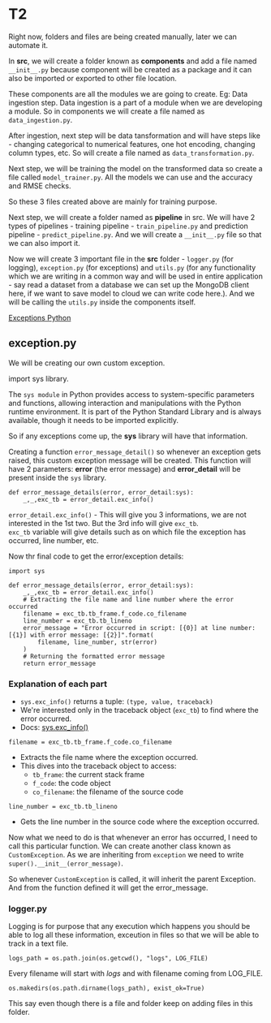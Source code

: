 # T2

Right now, folders and files are being created manually, later we can automate it.

In __src__, we will create a folder known as __components__ and add a file named `__init__.py` because component will be created as a package and it can also be imported or exported to other file location.

These components are all the modules we are going to create. Eg: Data ingestion step. Data ingestion is a part of a module when we are developing a module. So in components we will create a file named as `data_ingestion.py`.

After ingestion, next step will be data tansformation and will have steps like - changing categorical to numerical features, one hot encoding, changing column types, etc. So will create a file named as `data_transformation.py`.

Next step, we will be training the model on the transformed data so create a file called `model_trainer.py`. All the models we can use and the accuracy and RMSE checks.

So these 3 files created above are mainly for training purpose.

Next step, we will create a folder named as __pipeline__ in src. We will have 2 types of pipelines - training pipeline - `train_pipeline.py` and prediction pipeline - `predict_pipeline.py`. And we will create a `__init__.py` file so that we can also import it.

Now we will create 3 important file in the __src__ folder - `logger.py` (for logging), `exception.py` (for exceptions) and `utils.py` (for any functionality which we are writing in a common way and will be used in entire application - say read a dataset from a database we can set up the MongoDB client here, if we want to save model to cloud we can write code here.). And we will be calling the `utils.py` inside the components itself. 

[Exceptions Python](https://docs.python.org/3/tutorial/errors.html)

## __exception.py__

We will be creating our own custom exception.

import sys library. 

The `sys module` in Python provides access to system-specific parameters and functions, allowing interaction and manipulations with the Python runtime environment. It is part of the Python Standard Library and is always available, though it needs to be imported explicitly.

So if any exceptions come up, the __sys__ library will have that information. 

Creating a function `error_message_detail()` so whenever an exception gets raised, this custom exception message will be created.
This function will have 2 parameters: __error__ (the error message) and __error_detail__ will be present inside the `sys` library.

```
def error_message_details(error, error_detail:sys):
    _,_,exc_tb = error_detail.exc_info()
```

`error_detail.exc_info()` - This will give you 3 informations, we are not interested in the 1st two. But the 3rd info will give `exc_tb`.  
`exc_tb` variable will give details such as on which file the exception has occurred, line number, etc. 

Now thr final code to get the error/exception details:

```
import sys

def error_message_details(error, error_detail:sys):
    _,_,exc_tb = error_detail.exc_info()
    # Extracting the file name and line number where the error occurred
    filename = exc_tb.tb_frame.f_code.co_filename
    line_number = exc_tb.tb_lineno
    error_message = "Error occurred in script: [{0}] at line number: [{1}] with error message: [{2}]".format(
        filename, line_number, str(error)
    )
    # Returning the formatted error message
    return error_message

```
### Explanation of each part

- `sys.exc_info()` returns a tuple: `(type, value, traceback)`
- We're interested only in the traceback object (`exc_tb`) to find where the error occurred.
- Docs: [sys.exc_info()](https://docs.python.org/3/library/sys.html#sys.exc_info)
```
filename = exc_tb.tb_frame.f_code.co_filename
```
- Extracts the file name where the exception occurred.
- This dives into the traceback object to access:
    - `tb_frame`: the current stack frame
    - `f_code`: the code object
    - `co_filename`: the filename of the source code

```
line_number = exc_tb.tb_lineno
```
- Gets the line number in the source code where the exception occurred.


Now what we need to do is that whenever an error has occurred, I need to call this particular function. We can create another class known as `CustomException`.
As we are inheriting from `exception` we need to write `super().__init__(error_message)`.

So whenever `CustomException` is called, it will inherit the parent Exception. And from the function defined it will get the error_message.

### __logger.py__

Logging is for purpose that any execution which happens you should be able to log all these information, exceution in files so that we will be able to track in a text file.

```
logs_path = os.path.join(os.getcwd(), "logs", LOG_FILE) 
```

Every filename will start with _logs_ and with filename coming from LOG_FILE.

```
os.makedirs(os.path.dirname(logs_path), exist_ok=True)
```
This say even though there is a file and folder keep on adding files in this folder.

